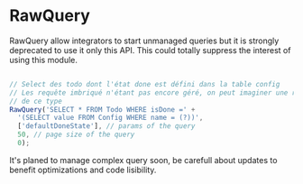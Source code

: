 # RawQuery

RawQuery allow integrators to start unmanaged queries but it is strongly deprecated
to use it only this API. This could totally suppress the interest of using this module.

```typescript

// Select des todo dont l'état done est défini dans la table config
// Les requête imbriqué n'étant pas encore géré, on peut imaginer une requête
// de ce type
RawQuery('SELECT * FROM Todo WHERE isDone =' +
  '(SELECT value FROM Config WHERE name = (?))',
  ['defaultDoneState'], // params of the query
  50, // page size of the query
  0);

```

It's planed to manage complex query soon, be carefull about updates to benefit 
optimizations and code lisibility.